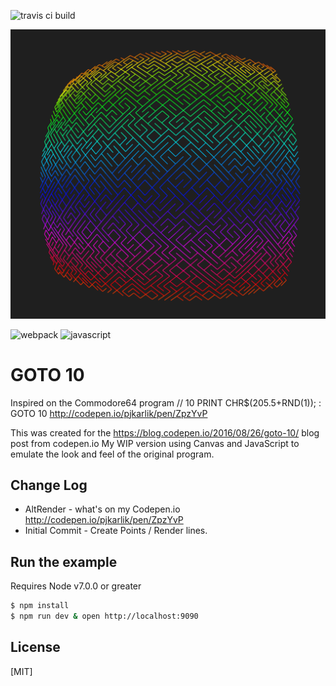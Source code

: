 ![travis ci build](https://travis-ci.org/pjkarlik/Goto10.svg?branch=master)

![splash](./splash.png)

![webpack](https://img.shields.io/badge/webpack-4.10.2-51b1c5.svg?style=flat-square) ![javascript](https://img.shields.io/badge/es6-bable-yellow.svg?style=flat-square)

# GOTO 10

  Inspired on the Commodore64 program // 10 PRINT CHR$(205.5+RND(1)); : GOTO 10
  http://codepen.io/pjkarlik/pen/ZpzYvP

  This was created for the https://blog.codepen.io/2016/08/26/goto-10/ blog post from codepen.io
  My WIP version using Canvas and JavaScript to emulate the look and feel of the original program.

## Change Log
  * AltRender - what's on my Codepen.io http://codepen.io/pjkarlik/pen/ZpzYvP
  * Initial Commit - Create Points / Render lines.

## Run the example
  Requires Node v7.0.0 or greater

```bash
$ npm install
$ npm run dev & open http://localhost:9090
```

## License

[MIT]
